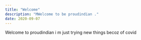 ```yaml
---
title: "Welcome"
description: "MWelcome to be proudindian ."
date: 2020-09-07
---
```


Welcome to proudindian i m just trying new things becoz of covid